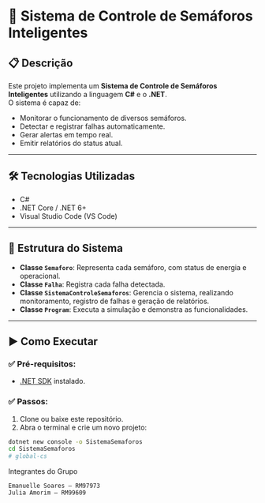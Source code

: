 # 🚦 Sistema de Controle de Semáforos Inteligentes

## 📋 Descrição

Este projeto implementa um **Sistema de Controle de Semáforos Inteligentes** utilizando a linguagem **C#** e o **.NET**.  
O sistema é capaz de:

- Monitorar o funcionamento de diversos semáforos.
- Detectar e registrar falhas automaticamente.
- Gerar alertas em tempo real.
- Emitir relatórios do status atual.

---

## 🛠️ Tecnologias Utilizadas

- C#
- .NET Core / .NET 6+  
- Visual Studio Code (VS Code)

---

## 🧱 Estrutura do Sistema

- **Classe `Semaforo`**: Representa cada semáforo, com status de energia e operacional.
- **Classe `Falha`**: Registra cada falha detectada.
- **Classe `SistemaControleSemaforos`**: Gerencia o sistema, realizando monitoramento, registro de falhas e geração de relatórios.
- **Classe `Program`**: Executa a simulação e demonstra as funcionalidades.

---

## ▶️ Como Executar

### ✅ Pré-requisitos:

- [.NET SDK](https://dotnet.microsoft.com/en-us/download) instalado.

### ✅ Passos:

1. Clone ou baixe este repositório.
2. Abra o terminal e crie um novo projeto:

```bash
dotnet new console -o SistemaSemaforos
cd SistemaSemaforos
# global-cs
```
Integrantes do Grupo

    Emanuelle Soares — RM97973
    Julia Amorim — RM99609

